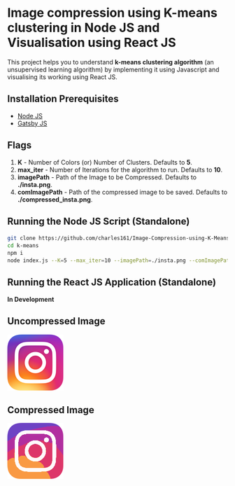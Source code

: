 # Image compression using K-means clustering in Node JS and Visualisation using React JS

This project helps you to understand **k-means clustering algorithm** (an unsupervised learning algorithm) by implementing it using Javascript and visualising its working using React JS.

## Installation Prerequisites

-   [Node JS](https://nodejs.org/en/download/)
-   [Gatsby JS](https://www.gatsbyjs.org/docs/quick-start/)

## Flags

1. **K** - Number of Colors (or) Number of Clusters. Defaults to **5**.
2. **max_iter** - Number of Iterations for the algorithm to run. Defaults to **10**.
3. **imagePath** - Path of the Image to be Compressed. Defaults to **./insta.png**.
4. **comImagePath** - Path of the compressed image to be saved. Defaults to **./compressed_insta.png**.

## Running the Node JS Script (Standalone)

```sh
git clone https://github.com/charles161/Image-Compression-using-K-Means-Clustering.git k-means
cd k-means
npm i
node index.js --K=5 --max_iter=10 --imagePath=./insta.png --comImagePath=./compressed_insta.png
```

## Running the React JS Application (Standalone)

**In Development**

## Uncompressed Image

![insta.png](/insta.png "insta.png")

## Compressed Image

![compressed_insta.png](/compressed_insta.png "compressed_insta.png")

